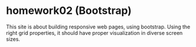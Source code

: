 # homework02 (Bootstrap)

This site is about building responsive web pages, using bootstrap.
Using the right grid properties, it should have proper visualization in diverse screen sizes.
